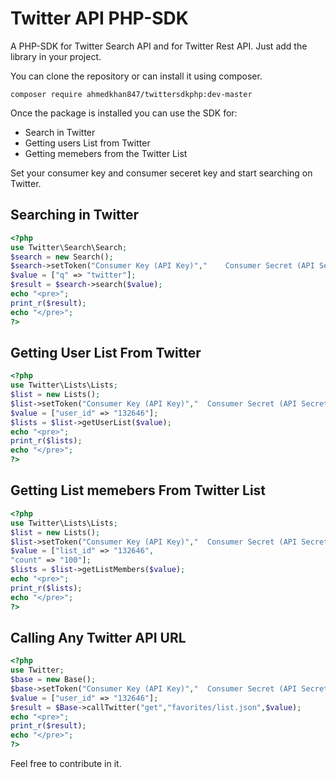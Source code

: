 # Twitter API PHP-SDK 

A PHP-SDK for Twitter Search API and for Twitter Rest API. Just add the library in your project.

You can clone the repository or can install it using composer.

`composer require ahmedkhan847/twittersdkphp:dev-master`

Once the package is installed you can use the SDK for:

* Search in Twitter
* Getting users List from Twitter
* Getting memebers from the Twitter List

Set your consumer key and consumer seceret key and start searching on Twitter.

## Searching in Twitter

```php
<?php
use Twitter\Search\Search;
$search = new Search();
$search->setToken("Consumer Key (API Key)","	Consumer Secret (API Secret)");
$value = ["q" => "twitter"];
$result = $search->search($value);
echo "<pre>";
print_r($result);
echo "</pre>";
?>
```
## Getting User List From Twitter
```php
<?php
use Twitter\Lists\Lists;
$list = new Lists();
$list->setToken("Consumer Key (API Key)","	Consumer Secret (API Secret)");
$value = ["user_id" => "132646"];
$lists = $list->getUserList($value);
echo "<pre>";
print_r($lists);
echo "</pre>";
?>
```
## Getting List memebers From Twitter List

```php
<?php
use Twitter\Lists\Lists;
$list = new Lists();
$list->setToken("Consumer Key (API Key)","	Consumer Secret (API Secret)");
$value = ["list_id" => "132646",
"count" => "100"];
$lists = $list->getListMembers($value);
echo "<pre>";
print_r($lists);
echo "</pre>";
?>
```
## Calling Any Twitter API URL

```php
<?php
use Twitter;
$base = new Base();
$base->setToken("Consumer Key (API Key)","	Consumer Secret (API Secret)");
$value = ["user_id" => "132646"];
$result = $Base->callTwitter("get","favorites/list.json",$value);
echo "<pre>";
print_r($result);
echo "</pre>";
?>
```
Feel free to contribute in it.

